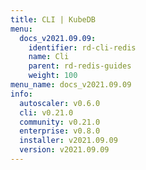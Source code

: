 ```yaml
---
title: CLI | KubeDB
menu:
  docs_v2021.09.09:
    identifier: rd-cli-redis
    name: Cli
    parent: rd-redis-guides
    weight: 100
menu_name: docs_v2021.09.09
info:
  autoscaler: v0.6.0
  cli: v0.21.0
  community: v0.21.0
  enterprise: v0.8.0
  installer: v2021.09.09
  version: v2021.09.09
---
```


